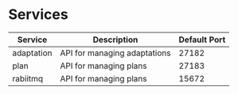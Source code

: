 # Services

| Service | Description | Default Port |
| - | - | - |
| adaptation | API for managing adaptations | 27182 |
| plan | API for managing plans | 27183 |
| rabiitmq | API for managing plans | 15672 |
